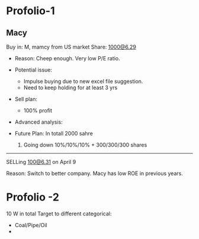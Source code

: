 # Profolio-1 


## Macy
Buy in: M, mamcy from US market
Share: 1000@6.29
- Reason:
Cheep enough. Very low P/E ratio. 

- Potential issue:
	- Impulse buying due to new excel file suggestion.
	- Need to keep holding for at least  3 yrs

- Sell plan:
	- 100%  profit

- Advanced analysis:

- Future Plan:
	In totall 2000 sahre
	1. Going down 10%/10%/10% + 300/300/300 shares 
-----
SELLing
100@6.31 on April 9

Reason: Switch to better company. Macy has low ROE in previous years.

##

# Profolio -2
10 W in total
Target to different categorical: 
- Coal/Pipe/Oil
- 

<!--stackedit_data:
eyJoaXN0b3J5IjpbLTM3NzI5NDU0NSwxODU0MTg1NTMyXX0=
-->